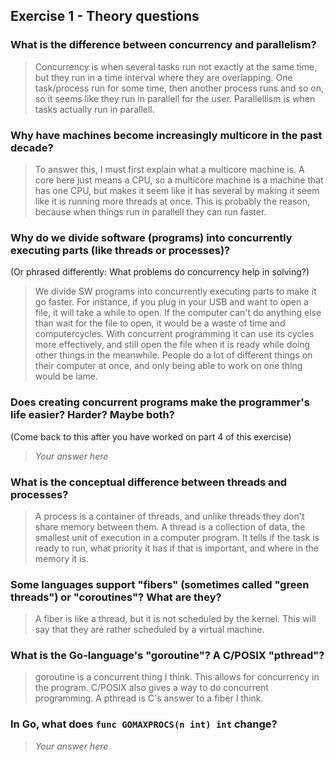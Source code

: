 Exercise 1 - Theory questions
-----------------------------
 
 ### What is the difference between concurrency and parallelism?
 > Concurrency is when several tasks run not exactly at the same time, but they run in a time interval where they are overlapping. One task/process run for some time, then another process runs and so on, so it seems like they run in parallell for the user. Parallellism is when tasks actually run in parallell. 
 
 
 ### Why have machines become increasingly multicore in the past decade?
 > To answer this, I must first explain what a multicore machine is. A core here just means a CPU, so a multicore machine is a machine that has one CPU, but makes it seem like it has several by making it seem like it is running more threads at once. This is probably the reason, because when things run in parallell they can run faster. 
 
 ### Why do we divide software (programs) into concurrently executing parts (like threads or processes)?
 (Or phrased differently: What problems do concurrency help in solving?)
 > We divide SW programs into concurrently executing parts to make it go faster. For instance, if you plug in your USB and want to open a file, it will take a while to open. If the computer can't do anything else than wait for the file to open, it would be a waste of time and computercycles. With concurrent programming it can use its cycles more effectively, and still open the file when it is ready while doing other things in the meanwhile. People do a lot of different things on their computer at once, and only being able to work on one thing would be lame.
 
 ### Does creating concurrent programs make the programmer's life easier? Harder? Maybe both?
 (Come back to this after you have worked on part 4 of this exercise)
 > *Your answer here*
 
 ### What is the conceptual difference between threads and processes?
 > A process is a container of threads, and unlike threads they don't share memory between them. A thread is a collection of data, the smallest unit of execution in a computer program. It tells if the task is ready to run, what priority it has if that is important, and where in the memory it is. 
 
 ### Some languages support "fibers" (sometimes called "green threads") or "coroutines"? What are they?
 > A fiber is like a thread, but it is not scheduled by the kernel. This will say that they are rather scheduled by a virtual machine. 
 
 ### What is the Go-language's "goroutine"? A C/POSIX "pthread"?
 > goroutine is a concurrent thing I think. This allows for concurrency in the program. C/POSIX also gives a way to do concurrent programming. A pthread is C's answer to a fiber I think. 
 
 ### In Go, what does `func GOMAXPROCS(n int) int` change? 
 > *Your answer here*



 
 
 
 
